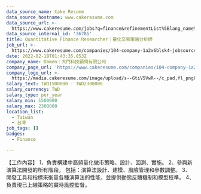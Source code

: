 ```yaml
---
data_source_name: Cake Resume
data_source_hostname: www.cakeresume.com
data_source_url: >-
  https://www.cakeresume.com/jobs?q=finance&refinementList%5Blang_name%5D%5B0%5D=English&refinementList%5Bsalary_type%5D=per_year&range%5Bsalary_range%5D%5Bmin%5D=1000000&page=3
data_source_internal_id: '36785'
title: Quantitative Finance Researcher｜量化交易策略分析師
job_url: >-
  https://www.cakeresume.com/companies/104-company-1a2x6blsk4-jobsource-checkc/jobs/quantitative-trading-strategist
date: 2022-02-18T01:43:35.853Z
company_name: Damen｜大門科技顧問有限公司
company_page_url: 'https://www.cakeresume.com/companies/104-company-1a2x6blsk4-jobsource-checkc'
company_logo_url: >-
  https://media.cakeresume.com/image/upload/s--GtiV5VwR--/c_pad,fl_png8,h_200,w_200/v1646201383/pofi2jhlu0mntvkhdyiw.png
salary_text: TWD1500000 - TWD2300000
salary_currency: TWD
salary_type: per_year
salary_min: 1500000
salary_max: 2300000
location_list:
  - Taiwan
  - 台灣
job_tags: []
badges:
  - Finance

---
```


【工作內容】 1、負責構建中高頻量化做市策略、設計、回測、實施。 2、參與新演算法開發的所有階段。 包括：演算法設計、建模、風險管理和參數調整。 3、開發工具和指標來衡量各種演算法的性能，並提供動態反饋機制和模型校準。 4、負責現已上線策略的實時風控監督。